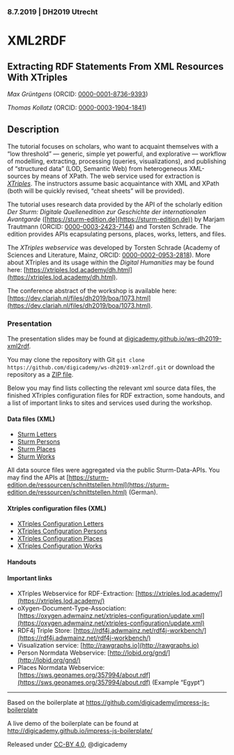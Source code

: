 ### 8.7.2019 | DH2019 Utrecht

# XML2RDF

## Extracting RDF Statements From XML Resources With XTriples

_Max Grüntgens_ (ORCID: [0000-0001-8736-9393](https://orcid.org/0000-0001-8736-9393))

_Thomas Kollatz_ (ORCID: [0000-0003-1904-1841](https://orcid.org/0000-0003-1904-1841))

## Description

The tutorial focuses on scholars, who want to acquaint themselves with a “low threshold” — generic, simple yet powerful, and explorative — workflow of modelling, extracting, processing (queries, visualizations), and publishing of “structured data” (LOD, Semantic Web) from heterogeneous XML-sources by means of XPath. The web service used for extraction is [_XTriples_](https://xtriples.lod.academy). The instructors assume basic acquaintance with XML and XPath (both will be quickly revised, “cheat sheets” will be provided).

The tutorial uses research data provided by the API of the scholarly edition _Der Sturm: Digitale Quellenedition zur Geschichte der internationalen Avantgarde_ ([https://sturm-edition.de](https://sturm-edition.de)) by Marjam Trautmann (ORCID: [0000-0003-2423-7144](https://orcid.org/0000-0003-2423-7144)) and Torsten Schrade. The edition provides APIs ecapsulating persons, places, works, letters, and files.

The _XTriples webservice_ was developed by Torsten Schrade (Academy of Sciences and Literature, Mainz, ORCID: [0000-0002-0953-2818](https://orcid.org/0000-0002-0953-2818)). More about XTriples and its usage within the _Digital Humanities_ may be found here: [https://xtriples.lod.academy/dh.html](https://xtriples.lod.academy/dh.html).

The conference abstract of the workshop is available here: [https://dev.clariah.nl/files/dh2019/boa/1073.html](https://dev.clariah.nl/files/dh2019/boa/1073.html).

### Presentation

The presentation slides may be found at [digicademy.github.io/ws-dh2019-xml2rdf](https://digicademy.github.io/ws-dh2019-xml2rdf).

You may clone the repository with Git `git clone https://github.com/digicademy/ws-dh2019-xml2rdf.git` or download the repository as a [ZIP file](https://github.com/digicademy/ws-dh2019-xml2rdf/archive/master.zip).

Below you may find lists collecting the relevant xml source data files, the finished XTriples configuration files for RDF extraction, some  handouts, and a list of important links to sites and services used during the workshop.

#### Data files (XML)

* [Sturm Letters](https://digicademy.github.io/ws-dh2019-xml2rdf/data/source/sturm_letters.xml)
* [Sturm Persons](https://digicademy.github.io/ws-dh2019-xml2rdf/data/source/sturm_persons.xml)
* [Sturm Places](https://digicademy.github.io/ws-dh2019-xml2rdf/data/source/sturm_places.xml)
* [Sturm Works](https://digicademy.github.io/ws-dh2019-xml2rdf/data/source/sturm_works.xml)

All data source files were aggregated via the public Sturm-Data-APIs. You may find the APIs at [https://sturm-edition.de/ressourcen/schnittstellen.html](https://sturm-edition.de/ressourcen/schnittstellen.html) (German).

#### Xtriples configuration files (XML)

* [XTriples Configuration Letters](https://digicademy.github.io/ws-dh2019-xml2rdf/data/config/sturm_config_letters.xml)
* [XTriples Configuration Persons](https://digicademy.github.io/ws-dh2019-xml2rdf/data/config/sturm_config_persons.xml)
* [XTriples Configuration Places](https://digicademy.github.io/ws-dh2019-xml2rdf/data/config/sturm_config_places.xml)
* [XTriples Configuration Works](https://digicademy.github.io/ws-dh2019-xml2rdf/data/config/sturm_config_works.xml)

#### Handouts


#### Important links

* XTriples Webservice for RDF-Extraction: [https://xtriples.lod.academy/](https://xtriples.lod.academy/)
* oXygen-Document-Type-Association: [https://oxygen.adwmainz.net/xtriples-configuration/update.xml](https://oxygen.adwmainz.net/xtriples-configuration/update.xml)
* RDF4j Triple Store: [https://rdf4j.adwmainz.net/rdf4j-workbench/](https://rdf4j.adwmainz.net/rdf4j-workbench/)
* Visualization service: [http://rawgraphs.io](http://rawgraphs.io)
* Person Normdata Webservice: [http://lobid.org/gnd/](http://lobid.org/gnd/)
* Places Normdata Webservice: [https://sws.geonames.org/357994/about.rdf](https://sws.geonames.org/357994/about.rdf) (Example “Egypt”) 

<hr/>

Based on the boilerplate at https://github.com/digicademy/impress-js-boilerplate

A live demo of the boilerplate can be found at http://digicademy.github.io/impress-js-boilerplate/

Released under [CC-BY 4.0](https://creativecommons.org/licenses/by/4.0/), @digicademy
